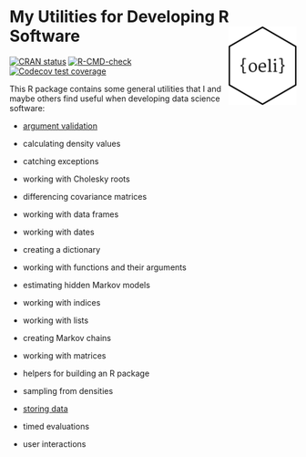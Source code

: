 # My Utilities for Developing R Software <a href="https://loelschlaeger.de/oeli/"><img src="man/figures/logo.png" align="right" height="138" /></a>

<!-- badges: start -->
[![CRAN status](https://www.r-pkg.org/badges/version/oeli)](https://CRAN.R-project.org/package=oeli)
[![R-CMD-check](https://github.com/loelschlaeger/oeli/actions/workflows/R-CMD-check.yaml/badge.svg)](https://github.com/loelschlaeger/oeli/actions/workflows/R-CMD-check.yaml)
[![Codecov test coverage](https://codecov.io/gh/loelschlaeger/oeli/branch/master/graph/badge.svg)](https://app.codecov.io/gh/loelschlaeger/oeli?branch=master)
<!-- badges: end -->

This R package contains some general utilities that I and maybe others find useful when developing data science software:

- [argument validation](https://loelschlaeger.de/oeli/articles/argument_validation.html)

- calculating density values

- catching exceptions

- working with Cholesky roots

- differencing covariance matrices

- working with data frames

- working with dates

- creating a dictionary

- working with functions and their arguments

- estimating hidden Markov models

- working with indices

- working with lists

- creating Markov chains

- working with matrices

- helpers for building an R package

- sampling from densities

- [storing data](https://loelschlaeger.de/oeli/articles/storage_helpers.html)

- timed evaluations

- user interactions

